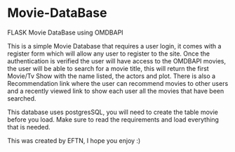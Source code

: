 # Movie-DataBase
FLASK Movie DataBase using OMDBAPI

This is a simple Movie Database that requires a user login, it comes with a register form which will allow any user to register to the site. 
Once the authentication is verified the user will have access to the OMDBAPI movies, the user will be able to search for a movie title, this will 
return the first Movie/Tv Show with the name listed, the actors and plot. There is also a Recommendation link where the user can recommend movies to
other users and a recently viewed link to show each user all the movies that have been searched.

This database uses postgresSQL, you will need to create the table movie before you load.
Make sure to read the requirements and load everything that is needed.

This was created by EFTN, I hope you enjoy :)
